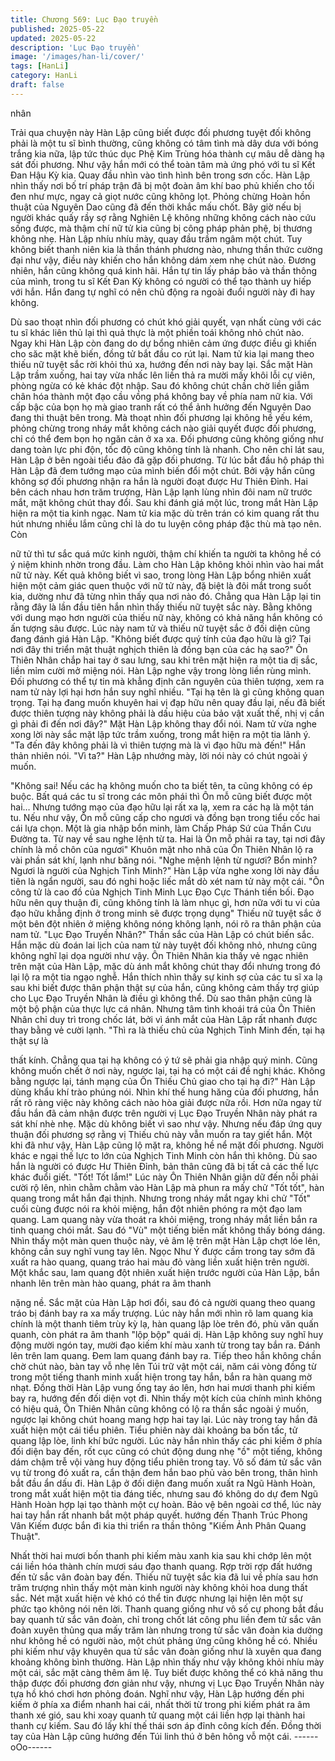 ```yaml
---
title: Chương 569: Lục Đạo truyền
published: 2025-05-22
updated: 2025-05-22
description: 'Lục Đạo truyền'
image: '/images/han-li/cover/'
tags: [HanLi]
category: HanLi
draft: false
---
```


nhân

Trải qua chuyện này Hàn Lập cũng biết được đối phương tuyệt
đối không phải là một tu sĩ bình thường, cũng không có tâm tình
mà dây dưa với bóng trắng kia nữa, lập tức thúc dục Phệ Kim
Trùng hóa thành cự mâu dễ dàng hạ sát đối phương.
Như vậy hắn mới có thể toàn tâm mà ứng phó với tu sĩ Kết Đan
Hậu Kỳ kia.
Quay đầu nhìn vào tình hình bên trong sơn cốc.
Hàn Lập nhìn thấy nơi bố trí pháp trận đã bị một đoàn âm khí bao
phủ khiến cho tối đen như mực, ngay cả giọt nước cũng không
lọt. Phỏng chừng Hoàn hồn thuật của Nguyên Dao cũng đã đến
thời khắc mấu chốt. Bây giờ nếu bị người khác quấy rầy sợ rằng
Nghiên Lệ không những không cách nào cứu sống được, mà
thậm chí nữ tử kia cũng bị công pháp phản phệ, bị thương không
nhẹ.
Hàn Lập nhíu nhíu mày, quay đầu trầm ngâm một chút.
Tuy không biết thanh niên kia là thần thánh phương nào, nhưng
thần thức cường đại như vậy, điều này khiến cho hắn không dám
xem nhẹ chút nào.
Đương nhiên, hắn cũng không quá kinh hãi.
Hắn tự tin lấy pháp bảo và thần thông của mình, trong tu sĩ Kết
Đan Kỳ không có người có thể tạo thành uy hiếp với hắn.
Hắn đang tự nghĩ có nên chủ động ra ngoài đuổi người này đi hay
không.

Dù sao thoạt nhìn đối phương có chút khó giải quyết, vạn nhất
cùng với các tu sĩ khác liên thủ lại thì quả thực là một phiền toái
không nhỏ chút nào.
Ngay khi Hàn Lập còn đang do dự bổng nhiên cảm ứng được
điều gì khiến cho săc mặt khẽ biến, đồng tử bắt đầu co rút lại.
Nam tử kia lại mang theo thiếu nữ tuyệt sắc rời khỏi thú xa,
hướng đến nơi này bay lại.
Sắc mặt Hàn Lập trầm xuống, hai tay vừa nhấc lên liền thả ra
mười mấy khôi lỗi cự viên, phòng ngừa có kẻ khác đột nhập. Sau
đó không chút chần chờ liền giẫm chân hóa thành một đạo cầu
vồng phá không bay về phía nam nữ kia.
Với cấp bậc của bọn họ mà giao tranh rất có thể ảnh hưởng đến
Nguyên Dao đang thi thuật bên trong. Mà thoạt nhìn đối phương
lại không hề yếu kém, phỏng chừng trong nháy mắt không cách
nào giải quyết được đối phương, chỉ có thể đem bọn họ ngăn cản
ở xa xa.
Đối phương cũng không giống như dang toàn lực phi độn, tốc độ
cũng không tính là nhanh.
Cho nên chỉ lát sau, Hàn Lập ở bên ngoài tiểu đảo đã gặp đối
phương.
Từ lúc bắt đầu hộ pháp thì Hàn Lập đã đem tướng mạo của mình
biến đổi một chút. Bởi vậy hắn cũng không sợ đối phương nhận
ra hắn là người đoạt được Hư Thiên Đỉnh.
Hai bên cách nhau hơn trăm trượng, Hàn Lập lạnh lùng nhìn đôi
nam nữ trước mắt, mặt không chút thay đổi.
Sau khi đánh giá một lúc, trong mắt Hàn Lập hiện ra một tia kinh
ngạc.
Nam tử kia mặc dù trên trán có kim quang rất thu hút nhưng nhiều
lắm cũng chỉ là do tu luyện công pháp đặc thù mà tạo nên. Còn

nữ tử thì tư sắc quá mức kinh người, thậm chí khiến ta người ta
không hề có ý niệm khinh nhờn trong đầu. Làm cho Hàn Lập
không khỏi nhìn vào hai mắt nữ tử này.
Kết quả không biết vì sao, trong lòng Hàn Lập bổng nhiên xuất
hiện một cảm giác quen thuộc với nữ tử này, đặ biệt là đôi mắt
trong suốt kia, dường như đã từng nhìn thấy qua nơi nào đó.
Chẳng qua Hàn Lập lại tin rằng đây là lần đầu tiên hắn nhìn thấy
thiếu nữ tuyệt sắc này.
Bằng không với dung mạo hơn người của thiếu nữ này, không có
khả năng hắn không có ấn tượng sâu được.
Lúc này nam tử và thiếu nữ tuyệt sắc ở đối diện cũng đang đánh
giá Hàn Lập.
"Không biết được quý tính của đạo hữu là gì? Tại nơi đây thi triển
mật thuật nghịch thiên là đồng bạn của các hạ sao?" Ôn Thiên
Nhân chắp hai tay ở sau lưng, sau khi trên mặt hiện ra một tia dị
sắc, liền mỉm cười mở miệng nói.
Hàn Lập nghe vậy trong lòng liền rùng mình.
Đối phương có thể tự tin mà khẳng định căn nguyên của thiên
tượng, xem ra nam tử này lợi hại hơn hắn suy nghĩ nhiều.
"Tại hạ tên là gì cũng không quan trọng. Tại hạ đang muốn
khuyên hai vị đạp hữu nên quay đầu lại, nếu đã biết được thiên
tượng này không phải là dấu hiệu của bảo vật xuất thế, nhị vị cần
gì phải đi đến nơi đây?" Mặt Hàn Lập không thay đổi nói.
Nam tử vừa nghe xong lời này sắc mặt lập tức trầm xuống, trong
mắt hiện ra một tia lãnh ý.
"Ta đến đây không phải là vì thiên tượng mà là vì đạo hữu mà
đến!" Hắn thản nhiên nói.
"Vì ta?" Hàn Lập nhướng mày, lời nói này có chút ngoài ý muốn.

"Không sai! Nếu các hạ không muốn cho ta biết tên, ta cũng
không có ép buộc. Bất quá các tu sĩ trong các môn phái thì Ôn mỗ
cũng biết được một hai… Nhưng tướng mạo của đạo hữu lại rất
xa lạ, xem ra các hạ là một tán tu. Nếu như vậy, Ôn mỗ cũng cấp
cho ngươi và đồng bạn trong tiểu cốc hai cái lựa chọn. Một là gia
nhập bổn minh, làm Chấp Pháp Sứ của Thần Cưu Đường ta. Từ
nay về sau nghe lệnh từ ta. Hai là Ôn mỗ phải ra tay, tại nơi đây
chính là mồ chôn của ngươi" Khuôn mặt nho nhã của Ôn Thiên
Nhân lộ ra vài phần sát khí, lạnh như băng nói.
"Nghe mệnh lệnh từ ngươi? Bổn minh? Ngươi là người của
Nghịch Tinh Minh?" Hàn Lập vừa nghe xong lời này đầu tiên là
ngẩn người, sau đó nghi hoặc liếc mắt dò xét nam tử này một cái.
"Ôn công tử là cao đồ của Nghịch Tinh Minh Lục Đạo Cực Thánh
tiền bối. Đạo hữu nên quy thuận đi, cũng không tính là làm nhục
gì, hơn nữa với tu vi của đạo hữu khẳng định ở trong minh sẽ
được trọng dụng" Thiếu nữ tuyệt sắc ở một bên đột nhiên ở
miệng không nóng không lạnh, nói rõ ra thân phận của nam tử.
"Lục Đạo Truyền Nhân?" Thần sắc của Hàn Lập có chút biến sắc.
Hắn mặc dù đoán lai lịch của nam tử này tuyệt đối không nhỏ,
nhưng cũng không nghĩ lại dọa người như vậy.
Ôn Thiên Nhân kia thấy vẻ ngạc nhiên trên mặt của Hàn Lập, mặc
dù ánh mắt không chút thay đổi nhưng trong đó lại lộ ra một tia
ngạo nghễ.
Hắn thích nhìn thấy sự kinh sợ của các tu sĩ xa lạ sau khi biết
được thân phận thật sự của hắn, cũng không cảm thấy trợ giúp
cho Lục Đạo Truyền Nhân là điều gì không thể.
Dù sao thân phận cũng là một bộ phận của thực lực cá nhân.
Nhưng tâm tình khoái trá của Ôn Thiên Nhân chỉ duy trì trong
chốc lát, bởi vì ánh mắt của Hàn Lập rất nhanh được thay bằng
vẻ cười lạnh.
"Thì ra là thiếu chủ của Nghịch Tinh Minh đến, tại hạ thật sự là

thất kính. Chẳng qua tại hạ không có ý tứ sẽ phải gia nhập quý
minh. Cũng không muốn chết ở nơi này, ngược lại, tại hạ có một
cái đề nghị khác. Không bằng ngược lại, tánh mạng của Ôn Thiếu
Chủ giao cho tại hạ đi?" Hàn Lập dùng khẩu khí trào phúng nói.
Nhìn khí thế hung hăng của đối phương, hắn rất rõ ràng việc này
không cách nào hòa giải được nữa rồi.
Hơn nữa ngay từ đầu hắn đã cảm nhận được trên người vị Lục
Đạo Truyền Nhân này phát ra sát khí nhè nhẹ. Mặc dù không biết
vì sao như vậy. Nhưng nếu đáp ứng quy thuận đối phương sợ
rằng vị Thiếu chủ này vẫn muốn ra tay giết hắn.
Một khi đã như vậy, Hàn Lập cũng lộ mặt ra, không hề nể mặt đối
phương. Người khác e ngại thế lực to lớn của Nghịch Tinh Minh
còn hắn thì không.
Dù sao hắn là người có được Hư Thiên Đỉnh, bản thân cũng đã bị
tất cả các thế lực khác đuổi giết.
"Tốt! Tốt lắm!"
Lúc này Ôn Thiên Nhân giận dữ đến nỗi phải cười rộ lên, nhìn
chằm chằm vào Hàn Lập mà phun ra mấy chử "Tốt tốt", hàn
quang trong mắt hắn đại thịnh.
Nhưng trong nháy mắt ngay khi chử "Tốt" cuối cùng được nói ra
khỏi miệng, hắn đột nhiên phóng ra một đạo lam quang.
Lam quang này vừa thoát ra khỏi miệng, trong nháy mắt liền bắn
ra tinh quang chói mắt. Sau đó "Vù" một tiếng biến mất không
thấy bóng dáng.
Nhìn thấy một màn quen thuộc này, vẻ âm lệ trên mặt Hàn Lập
chợt lóe lên, không cần suy nghĩ vung tay lên. Ngọc Như Ý được
cầm trong tay sớm đã xuất ra hào quang, quang tráo hai màu đỏ
vàng liền xuất hiện trên người.
Một khắc sau, lam quang đột nhiên xuất hiện trước người của
Hàn Lập, bắn nhanh lên trên màn hào quang, phát ra âm thanh

nặng nề.
Sắc mặt của Hàn Lập hơi đổi, sau đó cả người quang theo quang
tráo bị đánh bay ra xa mấy trượng.
Lúc này hắn mới nhìn rõ lam quang kia chính là một thanh tiêm
trùy kỳ lạ, hàn quang lập lòe trên đó, phù văn quấn quanh, còn
phát ra âm thanh "lộp bộp" quái dị.
Hàn Lập không suy nghĩ huy động mười ngón tay, mười đạo kiếm
khí màu xanh từ trong tay bắn ra. Đánh lên trên lam quang. Đem
lam quang đánh bay ra.
Tiếp theo hắn không chần chờ chút nào, bàn tay vỗ nhẹ lên Túi
trữ vật một cái, năm cái vòng đồng từ trong một tiếng thanh minh
xuất hiện trong tay hắn, bắn ra hàn quang mờ nhạt. Đồng thời
Hàn Lập vung ống tay áo lên, hơn hai mươi thanh phi kiếm bay
ra, hướng đến đối diện vọt đi.
Nhìn thấy một kích của chính mình không có hiệu quả, Ôn Thiên
Nhân cũng không có lộ ra thần sắc ngoài ý muốn, ngược lại
không chút hoang mang hợp hai tay lại. Lúc này trong tay hắn đã
xuất hiện một cái tiểu phiên.
Tiểu phiên này dài khoảng ba bốn tấc, tử quang lập lòe, linh khí
bức người.
Lúc này hắn nhìn thấy các phi kiếm ở phía đối diện bay đến, rốt
cục cũng có chút động dung nhẹ "ồ" một tiếng, không dám chậm
trễ vội vàng huy động tiểu phiên trong tay. Vô số đám tử sắc vân
vụ từ trong đó xuất ra, cẩn thận đem hắn bao phủ vào bên trong,
thân hình bắt đầu ẩn dấu đi.
Hàn Lập ở đối diện đang muốn xuất ra Ngũ Hành Hoàn, trong mắt
xuất hiện một tia đáng tiếc, nhưng sau đó không do dự đem Ngũ
Hành Hoàn hợp lại tạo thành một cự hoàn. Bảo vệ bên ngoài cơ
thể, lúc này hai tay hắn rất nhanh bắt một pháp quyết. hướng đến
Thanh Trúc Phong Vân Kiếm được bắn đi kia thi triển ra thần
thông "Kiếm Ảnh Phân Quang Thuật".

Nhất thời hai mươi bốn thanh phi kiếm màu xanh kia sau khi chớp
lên một cái liền hóa thành chín mươi sáu đạo thanh quang. Rợp
trời rợp đất hướng đến tử sắc vân đoàn bay đến.
Thiếu nữ tuyệt sắc kia đã lui về phía sau hơn trăm trượng nhìn
thấy một màn kinh người này không khỏi hoa dung thất sắc. Nét
mặt xuất hiện vẻ khó có thể tin được nhưng lại hiện lên một sự
phức tạo không nói nên lời.
Thanh quang giống như vô số cự phong bắt đầu bay quanh tử
sắc vân đoàn, chỉ trong chốt lát công phu liền đem tử sắc vân
đoàn xuyên thủng qua mấy trăm làn nhưng trong tử sắc vân đoàn
kia dường như không hề có người nào, một chút phảng ứng cũng
không hề có.
Nhiều phi kiếm như vậy khuyên qua tử sắc vân đoàn giống như là
xuyên qua đang khoảng không bình thường.
Hàn Lập nhìn thấy như vậy không khỏi nhíu mày một cái, sắc mặt
càng thêm âm lệ.
Tuy biết được không thể có khả năng thu thập được đối phương
đơn giản như vậy, nhưng vị Lục Đạo Truyền Nhân này tựa hồ khó
chơi hơn phỏng đoán.
Nghĩ như vậy, Hàn Lập hướng đến phi kiếm ở phía xa điểm
nhanh hai cái, nhất thời từ trong phi kiếm phát ra âm thanh xé gió,
sau khi xoay quanh tử quang một cái liền hợp lại thành hai thanh
cự kiếm. Sau đó lấy khí thế thái sơn áp đỉnh công kích đến.
Đồng thời tay của Hàn Lập cũng hướng đến Túi linh thú ở bên
hông vỗ một cái.
------oOo------

